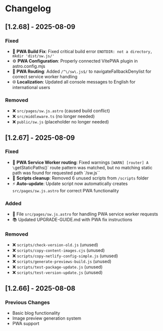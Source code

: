 # Changelog

## [1.2.68] - 2025-08-09

### Fixed
- 🔧 **PWA Build Fix**: Fixed critical build error `ENOTDIR: not a directory, mkdir 'dist/sw.js/'`
- ⚙️ **PWA Configuration**: Properly connected VitePWA plugin in astro.config.mjs
- 🚫 **PWA Routing**: Added `/^\/sw\.js$/` to navigateFallbackDenylist for correct service worker handling
- 🌐 **Localization**: Updated all console messages to English for international users

### Removed
- ❌ `src/pages/sw.js.astro` (caused build conflict)
- ❌ `src/middleware.ts` (no longer needed)
- ❌ `public/sw.js` (placeholder no longer needed)

## [1.2.67] - 2025-08-09

### Fixed
- 🔧 **PWA Service Worker routing**: Fixed warnings `[WARN] [router] A \`getStaticPaths()\` route pattern was matched, but no matching static path was found for requested path \`/sw.js\``
- 🧹 **Scripts cleanup**: Removed 6 unused scripts from `/scripts` folder
- ⚡ **Auto-update**: Update script now automatically creates `src/pages/sw.js.astro` for correct PWA functionality

### Added
- 📄 File `src/pages/sw.js.astro` for handling PWA service worker requests
- 📚 Updated UPGRADE-GUIDE.md with PWA fix instructions

### Removed
- ❌ `scripts/check-version-old.js` (unused)
- ❌ `scripts/copy-content-images.cjs` (unused)
- ❌ `scripts/copy-netlify-config-simple.js` (unused)
- ❌ `scripts/generate-previews-build.js` (unused)
- ❌ `scripts/test-package-update.js` (unused)
- ❌ `scripts/test-version-update.js` (unused)

## [1.2.66] - 2025-08-08

### Previous Changes
- Basic blog functionality
- Image preview generation system
- PWA support
